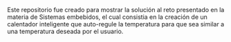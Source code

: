 Este repositorio fue creado para mostrar la solución al reto presentado en la materia de Sistemas embebidos, el cual
consistia en la creación de un calentador inteligente que auto-regule la temperatura para que sea similar a una 
temperatura deseada por el usuario.
